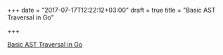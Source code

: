 +++
date = "2017-07-17T12:22:12+03:00"
draft = true
title = "Basic AST Traversal in Go"

+++

<p><a href="https://zupzup.org/go-ast-traversal">Basic AST Traversal in Go</a></p>